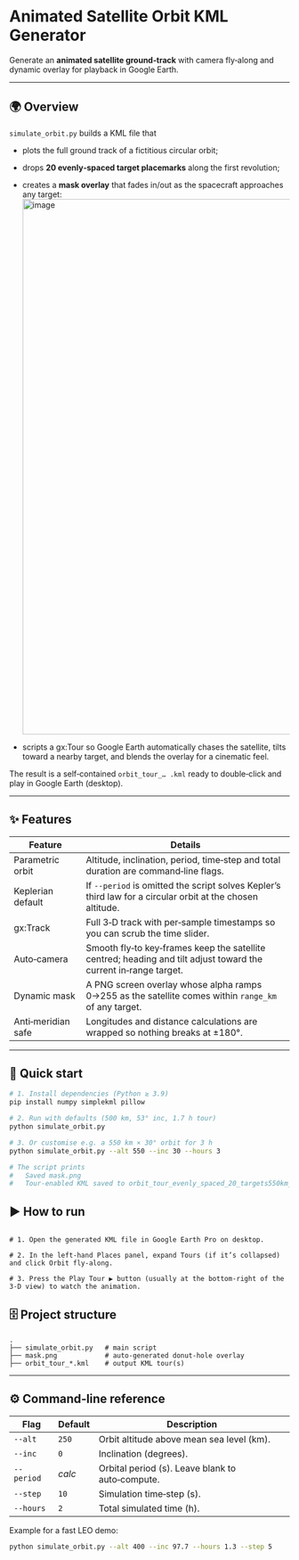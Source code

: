 # Animated Satellite Orbit KML Generator

Generate an **animated satellite ground‑track** with camera fly‑along and dynamic overlay for playback in Google Earth.

---

## 🌍 Overview

`simulate_orbit.py` builds a KML file that

* plots the full ground track of a fictitious circular orbit;
* drops **20 evenly‑spaced target placemarks** along the first revolution;
* creates a **mask overlay** that fades in/out as the spacecraft approaches any target: <img width="1568" height="961" alt="image" src="https://github.com/user-attachments/assets/3c065bce-979a-4cfb-bc0c-95ff6d06bc41" />

* scripts a gx\:Tour so Google Earth automatically chases the satellite, tilts toward a nearby target, and blends the overlay for a cinematic feel.

The result is a self‑contained `orbit_tour_… .kml` ready to double‑click and play in Google Earth (desktop).

---

## ✨ Features

| Feature            | Details                                                                                                          |
| ------------------ | ---------------------------------------------------------------------------------------------------------------- |
| Parametric orbit   | Altitude, inclination, period, time‑step and total duration are command‑line flags.                              |
| Keplerian default  | If `--period` is omitted the script solves Kepler’s third law for a circular orbit at the chosen altitude.       |
| gx\:Track          | Full 3‑D track with per‑sample timestamps so you can scrub the time slider.                                      |
| Auto‑camera        | Smooth fly‑to key‑frames keep the satellite centred; heading and tilt adjust toward the current in‑range target. |
| Dynamic mask       | A PNG screen overlay whose alpha ramps 0→255 as the satellite comes within `range_km` of any target.             |
| Anti‑meridian safe | Longitudes and distance calculations are wrapped so nothing breaks at ±180°.                                     |

---

## 🚀 Quick start

```bash
# 1. Install dependencies (Python ≥ 3.9)
pip install numpy simplekml pillow

# 2. Run with defaults (500 km, 53° inc, 1.7 h tour)
python simulate_orbit.py

# 3. Or customise e.g. a 550 km × 30° orbit for 3 h
python simulate_orbit.py --alt 550 --inc 30 --hours 3

# The script prints
#   Saved mask.png
#   Tour-enabled KML saved to orbit_tour_evenly_spaced_20_targets550km_30deg.kml

```

## ▶️ How to run
```

# 1. Open the generated KML file in Google Earth Pro on desktop.

# 2. In the left‑hand Places panel, expand Tours (if it’s collapsed) and click Orbit fly‑along.

# 3. Press the Play Tour ▶︎ button (usually at the bottom‑right of the 3‑D view) to watch the animation.
```

## 🗄️ Project structure

```
.
├── simulate_orbit.py   # main script
├── mask.png            # auto‑generated donut‑hole overlay
├── orbit_tour_*.kml    # output KML tour(s)

```

---

## ⚙️ Command‑line reference

| Flag       | Default | Description                                      |
| ---------- | ------- | ------------------------------------------------ |
| `--alt`    | `250`   | Orbit altitude above mean sea level (km).        |
| `--inc`    | `0`     | Inclination (degrees).                           |
| `--period` | *calc*  | Orbital period (s). Leave blank to auto‑compute. |
| `--step`   | `10`    | Simulation time‑step (s).                        |
| `--hours`  | `2`     | Total simulated time (h).                        |

Example for a fast LEO demo:

```bash
python simulate_orbit.py --alt 400 --inc 97.7 --hours 1.3 --step 5
```

